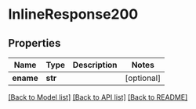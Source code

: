 # InlineResponse200

## Properties
Name | Type | Description | Notes
------------ | ------------- | ------------- | -------------
**ename** | **str** |  | [optional] 

[[Back to Model list]](../README.md#documentation-for-models) [[Back to API list]](../README.md#documentation-for-api-endpoints) [[Back to README]](../README.md)


